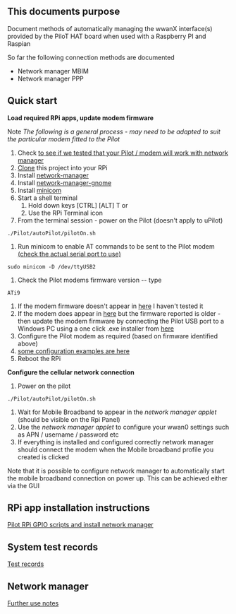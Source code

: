 ## This documents purpose 
Document methods of automatically managing the wwanX interface(s) provided by the PiloT 
HAT board when used with a Raspberry PI and Raspian

So far the following connection methods are documented
* Network manager MBIM
* Network manager PPP

## Quick start

**Load required RPi apps, update modem firmware**  

Note *The following is a general process - may need 
to be adapted to suit the particular modem fitted to the Pilot*

1. Check [to see if we tested that your Pilot / modem will work with network
 manager](./test_configurationRecords.md)
1. [Clone](./git.md#checkout) this project into your RPi
1. Install [network-manager](./instructions_howToInstall_gpioAndNetworkManager.md#install-network-manager)
1. Install [network-manager-gnome](./instructions_howToInstall_gpioAndNetworkManager.md#install-network-manager-gnome)
1. Install [minicom](./instructions_howToInstall_gpioAndNetworkManager.md#install-minicom)
1. Start a shell terminal 
   1. Hold down keys [CTRL] [ALT] T or 
   1. Use the RPi Terminal icon
1. From the terminal session - power on the Pilot (doesn't apply to uPilot)
```
./Pilot/autoPilot/pilotOn.sh
```
1. Run minicom to enable AT commands to be sent to the Pilot modem [(check the actual serial port to use)](test_configurationRecords.md)
```
sudo minicom -D /dev/ttyUSB2
```
1. Check the Pilot modems firmware version -- type 
```
ATi9
```
  1. If the modem firmware doesn't appear in [here](test_configurationRecords.md) I haven't tested it
  1. If the modem does appear in [here](test_configurationRecords.md) but the
 firmware reported is older - then update the modem firmware by connecting the 
 Pilot USB port to a Windows PC using a 
one click .exe installer from [here](https://source.sierrawireless.com/)  
1. Configure the Pilot modem as required (based on firmware identified above)
  1. [some configuration examples are here](test_configurationRecords.md)
1. Reboot the RPi

  
**Configure the cellular network connection**  
1. Power on the pilot
```
./Pilot/autoPilot/pilotOn.sh
```
1. Wait for Mobile Broadband to appear in the *network manager applet* (should be visible on the Rpi Panel)
1. Use the *network manager applet*  to configure 
your wwan0 settings such as APN / username / password etc
1. If everything is installed and configured correctly network manager should 
 connect the modem when the Mobile broadband profile you created is clicked

Note that it is possible to configure network manager to automatically start the 
mobile broadband connection on power up. This can be achieved either via the GUI

## RPi app installation instructions
[Pilot RPi GPIO scripts and install network manager](./instructions_howToInstall_gpioAndNetworkManager.md)  


## System test records

[Test records](test_configurationRecords.md)  

## Network manager 

[Further use notes](./instructions_networkManager.md#connection-start)  

